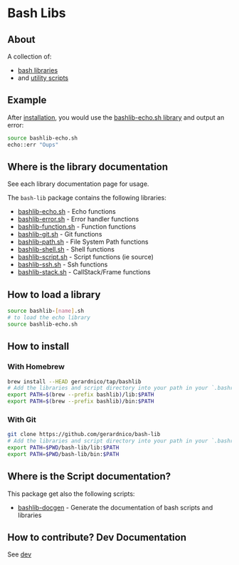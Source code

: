 # Bash Libs


## About

A collection of:
* [bash libraries](#where-is-the-library-documentation) 
* and [utility scripts](#where-is-the-script-documentation)

## Example

After [installation](#how-to-install), you would use the [bashlib-echo.sh library](docs/bashlib-echo.md) and output an error:
```bash
source bashlib-echo.sh
echo::err "Oups"
```


## Where is the library documentation

See each library documentation page for usage.

The `bash-lib` package contains the following libraries:

* [bashlib-echo.sh](docs/bashlib-echo.md) - Echo functions
* [bashlib-error.sh](docs/bashlib-error.md) - Error handler functions
* [bashlib-function.sh](docs/bashlib-function.md) - Function functions
* [bashlib-git.sh](docs/bashlib-git.md) - Git functions
* [bashlib-path.sh](docs/bashlib-path.md) - File System Path functions
* [bashlib-shell.sh](docs/bashlib-shell.md) - Shell functions
* [bashlib-script.sh](docs/bashlib-script.md) - Script functions (ie source)
* [bashlib-ssh.sh](docs/bashlib-ssh.md) - Ssh functions
* [bashlib-stack.sh](docs/bashlib-stack.md) - CallStack/Frame functions



## How to load a library

```bash
source bashlib-[name].sh
# to load the echo library
source bashlib-echo.sh
```


## How to install


### With Homebrew

```bash
brew install --HEAD gerardnico/tap/bashlib
# Add the libraries and script directory into your path in your `.bashrc` file
export PATH=$(brew --prefix bashlib)/lib:$PATH
export PATH=$(brew --prefix bashlib)/bin:$PATH
```

### With Git

```bash
git clone https://github.com/gerardnico/bash-lib
# Add the libraries and script directory into your path in your `.bashrc` file
export PATH=$PWD/bash-lib/lib:$PATH
export PATH=$PWD/bash-lib/bin:$PATH
```

## Where is the Script documentation?

This package get also the following scripts:
* [bashlib-docgen](docs/bashlib-docgen.md) - Generate the documentation of bash scripts and libraries

## How to contribute? Dev Documentation

See [dev](dev/docs/dev.md)


